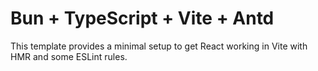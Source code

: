 # Bun + TypeScript + Vite + Antd

This template provides a minimal setup to get React working in Vite with HMR and some ESLint rules.
